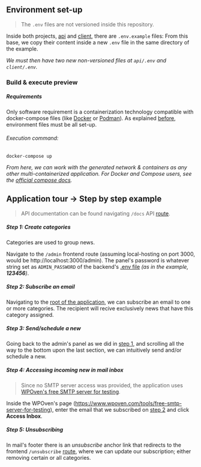 ## Environment set-up

> The `.env` files are not versioned inside this repository.

Inside both projects, [api](/api/.env.example) and [client](/client/.env.example), there are `.env.example` files: From this base, we copy their content inside a new `.env` file in the same directory of the example.

_We must then have two new non-versioned files at `api/.env` and `client/.env`._

### Build & execute preview

##### Requirements

Only software requirement is a containerization technology compatible with docker-compose files (like [Docker](https://www.docker.com/) or [Podman](https://podman.io/)). As explained [before](#environment-set-up), environment files must be all set-up.

###### Execution command:

```
docker-compose up
```

_From here, we can work with the generated network & containers as any other multi-containerized application. For Docker and Compose users, see the [official compose docs](https://docs.docker.com/compose/)._

## Application tour -> Step by step example

> API documentation can be found navigating `/docs` API [route](http://localhost:5000/docs/).

##### Step 1: Create categories

Categories are used to group news.

Navigate to the `/admin` frontend route (assuming local-hosting on port 3000, would be http://localhost:3000/admin). The panel's password is whatever string set as `ADMIN_PASSWORD` of the backend's [.env file](./api/.env) _(as in the example, **123456**)_.

##### Step 2: Subscribe an email

Navigating to the [root of the application](http://localhost:3000/), we can subscribe an email to one or more categories. The recipient will recive exclusively news that have this category assigned.

##### Step 3: Send/schedule a new

Going back to the admin's panel as we did in [step 1](#step-1-create-categories), and scrolling all the way to the bottom upon the last section, we can intuitively send and/or schedule a new.

##### Step 4: Accessing incoming new in mail inbox

> Since no SMTP server access was provided, the application uses [WPOven's free SMTP server for testing](https://www.wpoven.com/tools/free-smtp-server-for-testing).

Inside the WPOven's page (https://www.wpoven.com/tools/free-smtp-server-for-testing), enter the email that we subscribed on [step 2](#step-2-subscribe-an-email) and click **Access Inbox**.

##### Step 5: Unsubscribing

In mail's footer there is an _unsubscribe_ anchor link that redirects to the frontend `/unsubscribe` [route](http://localhost:3000/unsubscribe), where we can update our subscription; either removing certain or all categories.
